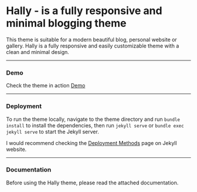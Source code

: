 # Hally - is a fully responsive and minimal blogging theme

This theme is suitable for a modern beautiful blog, personal website or gallery. Hally is a fully responsive and easily customizable theme with a clean and minimal design.

* * *

### Demo

Check the theme in action [Demo](https://hally.netlify.com/)

* * *

### Deployment

To run the theme locally, navigate to the theme directory and run `bundle install` to install the dependencies, then run `jekyll serve` or `bundle exec jekyll serve` to start the Jekyll server.

I would recommend checking the [Deployment Methods](https://jekyllrb.com/docs/deployment-methods/) page on Jekyll website.


* * *

### Documentation

Before using the Hally theme, please read the attached documentation.